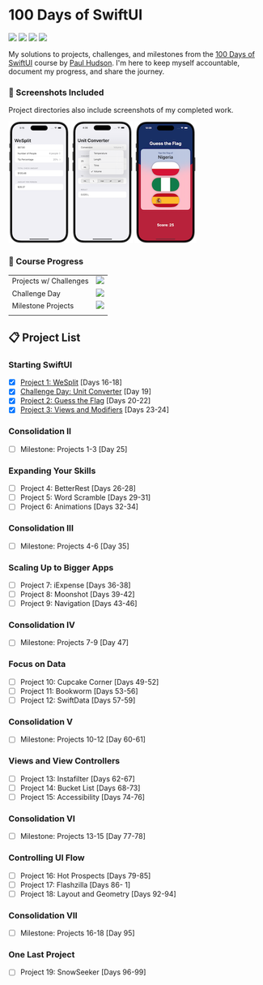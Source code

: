 # 100 Days of SwiftUI
![](https://badgen.net/static/iOS/17) ![](https://badgen.net/static/Xcode/15.3/gray) ![](https://badgen.net/static/Swift/5.10/orange) ![](https://badgen.net/static/SwiftUI/5)

My solutions to projects, challenges, and milestones from the [100 Days of SwiftUI](https://www.hackingwithswift.com/100/swiftui) course by [Paul Hudson](https://github.com/twostraws).  I'm here to keep myself accountable, document my progress, and share the journey.

### 👀 Screenshots Included
Project directories also include screenshots of my completed work.

![Project 1: WeSplit](01-Project01-WeSplit/Screenshots/01-Project01-small01.png) ![Challenge Day: Unit Converter](02-ChallengeDay-UnitConverter/Screenshots/02-ChallengeDay-small01.png) ![Project 2: Guess the Flag](03-Project02-GuessTheFlag/Screenshots/03-Project02-small01.png)

### 🚧 Course Progress
| | |
| :--- | :---: |
Projects w/ Challenges | ![](https://geps.dev/progress/16)
Challenge Day | ![](https://geps.dev/progress/100)
Milestone Projects | ![](https://geps.dev/progress/0)
| | |


## 📋 Project List

### Starting SwiftUI
- [x] [Project 1: WeSplit](01-Project01-WeSplit) [Days 16-18]
- [x] [Challenge Day: Unit Converter](02-ChallengeDay-UnitConverter) [Day 19]
- [x] [Project 2: Guess the Flag](03-Project02-GuessTheFlag) [Days 20-22]
- [x] [Project 3: Views and Modifiers](04-Project03-ViewsAndModifiers) [Days 23-24]
### Consolidation II
- [ ] Milestone: Projects 1-3 [Day 25]

### Expanding Your Skills
- [ ] Project 4: BetterRest [Days 26-28]
- [ ] Project 5: Word Scramble [Days 29-31]
- [ ] Project 6: Animations [Days 32-34]
### Consolidation III
- [ ] Milestone: Projects 4-6 [Day 35]

### Scaling Up to Bigger Apps
- [ ] Project 7: iExpense [Days 36-38]
- [ ] Project 8: Moonshot [Days 39-42]
- [ ] Project 9: Navigation [Days 43-46]
### Consolidation IV
- [ ] Milestone: Projects 7-9 [Day 47]

### Focus on Data
- [ ] Project 10: Cupcake Corner [Days 49-52]
- [ ] Project 11: Bookworm [Days 53-56]
- [ ] Project 12: SwiftData [Days 57-59]
### Consolidation V
- [ ] Milestone: Projects 10-12 [Day 60-61]

### Views and View Controllers
- [ ] Project 13: Instafilter [Days 62-67]
- [ ] Project 14: Bucket List [Days 68-73]
- [ ] Project 15: Accessibility [Days 74-76]
### Consolidation VI
- [ ] Milestone: Projects 13-15 [Day 77-78]

### Controlling UI Flow
- [ ] Project 16: Hot Prospects [Days 79-85]
- [ ] Project 17: Flashzilla [Days 86- 1]
- [ ] Project 18: Layout and Geometry [Days 92-94]
### Consolidation VII
- [ ] Milestone: Projects 16-18 [Day 95]

### One Last Project
- [ ] Project 19: SnowSeeker [Days 96-99]

